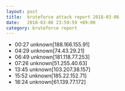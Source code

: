 ```yaml
---
layout: post
title:  bruteforce attack report 2018-03-06
date:   2018-03-06 23:59:59 +09:00
category: bruteforce report
---
```


* 00:27 unknown[188.166.155.91]
* 04:29 unknown[74.43.29.21]
* 06:49 unknown[181.118.77.253]
* 07:26 unknown[51.255.40.63]
* 13:45 unknown[103.207.38.157]
* 15:52 unknown[185.22.152.71]
* 18:24 unknown[61.139.77.172]
